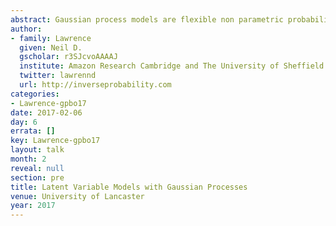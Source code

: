 ```yaml
---
abstract: Gaussian process models are flexible non parametric probabilistic models for functions. In this talk we will show how they can be incorporated into latent variable models to form probabilistic latent variable models. The resulting approaches have some unusual properties. In particular, they express conditional independencies across features, rather than data. This implies that rather than a curse of dimensionality they exhibit a blessing of dimensionality. We will give background of the model and show some exemplar applications.
author:
- family: Lawrence
  given: Neil D.
  gscholar: r3SJcvoAAAAJ
  institute: Amazon Research Cambridge and The University of Sheffield
  twitter: lawrennd
  url: http://inverseprobability.com
categories:
- Lawrence-gpbo17
date: 2017-02-06
day: 6
errata: []
key: Lawrence-gpbo17
layout: talk
month: 2
reveal: null
section: pre
title: Latent Variable Models with Gaussian Processes
venue: University of Lancaster
year: 2017
---
```


